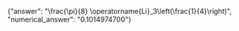 {"answer": "\\frac{\\pi}{8} \\operatorname{Li}_3\\left(\\frac{1}{4}\\right)", "numerical_answer": "0.1014974700"}